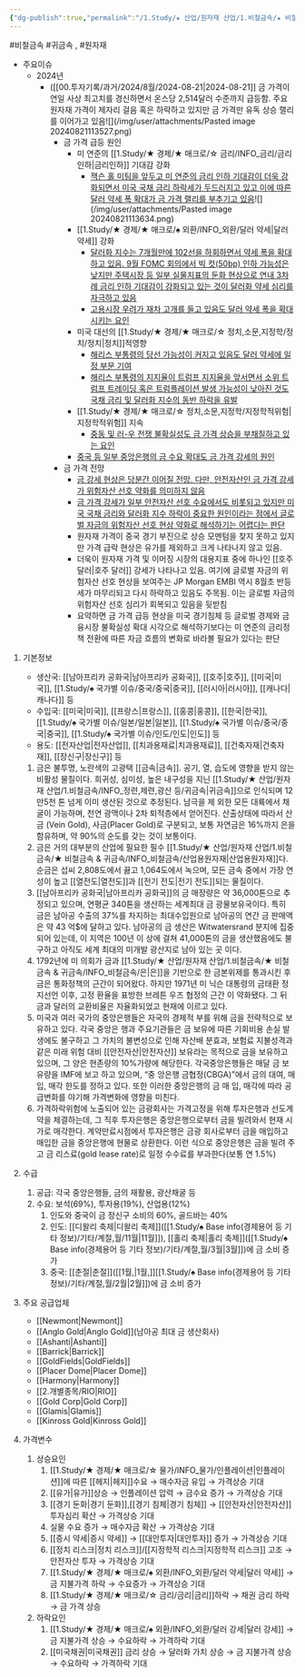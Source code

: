 ```yaml
---
{"dg-publish":true,"permalink":"/1.Study/★ 산업/원자재 산업/1.비철금속/★ 비철금속 & 귀금속/금/금/","created":"2024-11-20T21:02:28.694+09:00","updated":"2025-06-03T20:07:20.479+09:00"}
---
```


#비철금속 #귀금속 , #원자재 



- 주요이슈
	- 2024년
		- ([[00.투자기록/과거/2024/8월/2024-08-21\|2024-08-21]] 금 가격이 연일 사상 최고치를 경신하면서 온스당 2,514달러 수준까지 급등함. 주요 원자재 가격이 제자리 걸음 혹은 하락하고 있지만 금 가격만 유독 상승 랠리를 이어가고 있음![](/img/user/attachments/Pasted image 20240821113527.png)
			- 금 가격 급등 원인
				- 미 연준의 [[1.Study/★ 경제/★ 매크로/☆ 금리/INFO_금리/금리인하\|금리인하]] 기대감 강화
					- [잭슨 홀 미팅을 앞두고 미 연준의 금리 인하 기대감이 더욱 강화되면서 미국 국채 금리 하락세가 두드러지고 있고 이에 따른 달러 약세 폭 확대가 금 가격 랠리를 부추기고 있음](8.21_금%20가격%20급등이%20시사하는%20것은.pdf#page=2&selection=31,0,83,2&color=yellow)![](/img/user/attachments/Pasted image 20240821113634.png)
				- [[1.Study/★ 경제/★ 매크로/♠ 외환/INFO_외환/달러 약세\|달러 약세]] 강화
					- [달러화 지수는 7개월만에 102선을 하회하면서 약세 폭을 확대하고 있음. 9월 FOMC 회의에서 빅 컷(50bp) 인하 가능성은 낮지만 주택시장 등 일부 실물지표의 둔화 현상으로 연내 3차례 금리 인하 기대감이 강화되고 있는 것이 달러화 약세 심리를 자극하고 있음](8.21_금%20가격%20급등이%20시사하는%20것은.pdf#page=2&selection=87,0,165,2&color=yellow)
					- [고용시장 우려가 재차 고개를 들고 있음도 달러 약세 폭을 확대시키는 요인](8.21_금%20가격%20급등이%20시사하는%20것은.pdf#page=2&selection=171,0,192,0&color=yellow)
				- 미국 대선의 [[1.Study/★ 경제/★ 매크로/☆ 정치,소문,지정학/정치/정치\|정치]]적영향
					- [해리스 부통령의 당선 가능성이 커지고 있음도 달러 약세에 일정 부문 기여](8.21_금%20가격%20급등이%20시사하는%20것은.pdf#page=2&selection=279,1,298,2&color=yellow)
					- [해리스 부통령의 지지율이 트럼프 지지율을 앞서면서 소위 트럼프 트레이딩 혹은 트럼플레이션 발생 가능성이 낮아진 것도 국채 금리 및 달러화 지수의 동반 하락을 유발](8.21_금%20가격%20급등이%20시사하는%20것은.pdf#page=2&selection=308,1,355,2&color=yellow)
				- [[1.Study/★ 경제/★ 매크로/☆ 정치,소문,지정학/지정학적위험\|지정학적위험]] 지속
					- [중동 및 러-우 전쟁 불확실성도 금 가격 상승을 부채질하고 있는 요인](8.21_금%20가격%20급등이%20시사하는%20것은.pdf#page=2&selection=403,0,425,2&color=yellow)
				- [중국 등 일부 중앙은행의 금 수요 확대도 금 가격 강세의 원인](8.21_금%20가격%20급등이%20시사하는%20것은.pdf#page=2&selection=502,1,523,2&color=yellow)
			- 금 가격 전망
				- [금 강세 현상은 당분간 이어질 전망. 다만, 안전자산인 금 가격 강세가 위험자산 선호 약화를 의미하지 않음](8.21_금%20가격%20급등이%20시사하는%20것은.pdf#page=2&selection=533,0,566,2&color=yellow)
				- [금 가격 강세가 일부 안전자산 선호 수요에서도 비롯되고 있지만 미국 국채 금리와 달러화 지수 하락이 중요한 원인이라는 점에서 글로벌 자금의 위험자산 선호 현상 약화로 해석하기는 어렵다는 판단](8.21_금%20가격%20급등이%20시사하는%20것은.pdf#page=2&selection=639,0,698,0&color=yellow)
				- 원자재 가격이 중국 경기 부진으로 상승 모멘텀을 찾지 못하고 있지만 가격 급락 현상은 유가를 제외하고 크게 나타나지 않고 있음. 
				- 더욱이 원자재 가격 및 이머징 시장의 대용지표 중에 하나인 [[호주 달러\|호주 달러]] 강세가 나타나고 있음. 여기에 글로벌 자금의 위험자산 선호 현상을 보여주는 JP Morgan EMBI 역시 8월초 반등세가 마무리되고 다시 하락하고 있음도 주목됨. 이는 글로벌 자금의 위험자산 선호 심리가 회복되고 있음을 뒷받침
				- 요약하면 금 가격 급등 현상을 미국 경기침체 등 글로벌 경제와 금융시장 불확실성 확대 시각으로 해석하기보다는 미 연준의 금리정책 전환에 따른 자금 흐름의 변화로 바라볼 필요가 있다는 판단

1. 기본정보

	- 생산국: [[남아프리카 공화국\|남아프리카 공화국]], [[호주\|호주]], [[미국\|미국]], [[1.Study/♠ 국가별 이슈/중국/중국\|중국]], [[러시아\|러시아]], [[캐나다\|캐나다]] 등
	- 수입국: [[미국\|미국]], [[프랑스\|프랑스]], [[홍콩\|홍콩]], [[한국\|한국]], [[1.Study/♠ 국가별 이슈/일본/일본\|일본]], [[1.Study/♠ 국가별 이슈/중국/중국\|중국]], [[1.Study/♠ 국가별 이슈/인도/인도\|인도]] 등
	- 용도: [[전자산업\|전자산업]], [[치과용재료\|치과용재료]], [[건축자재\|건축자재]], [[장신구\|장신구]] 등

	1. 금은 불투명, 노란색의 고광택 [[금속\|금속]]. 공기, 열, 습도에 영향을 받지 않는 비활성 물질이다. 희귀성, 심미성, 높은 내구성을 지닌 [[1.Study/★ 산업/원자재 산업/1.비철금속/INFO_정련,제련,광산 등/귀금속\|귀금속]]으로 인식되며 12만5천 톤 넘게 이미 생산된 것으로 추정된다. 남극을 제 외한 모든 대륙에서 채굴이 가능하며, 천연 광맥이나 2차 퇴적층에서 얻어진다. 산출상태에 따라서 산금 (Vein Gold), 사금(Placer Gold)로 구분되고, 보통 자연금은 16%까지 은을 함유하며, 약 90%의 순도를 갖는 것이 보통이다. 
	2. 금은 거의 대부분의 산업에 필요한 필수 [[1.Study/★ 산업/원자재 산업/1.비철금속/★ 비철금속 & 귀금속/INFO_비철금속/산업용원자재\|산업용원자재]]다. 순금은 섭씨 2,808도에서 끓고 1,064도에서 녹으며, 모든 금속 중에서 가장 연성이 높고 [[열전도\|열전도]]과 [[전기 전도\|전기 전도]]되는 물질이다. 
	3. [[남아프리카 공화국\|남아프리카 공화국]]의 금 매장량은 약 36,000톤으로 추정되고 있으며, 연평균 340톤을 생산하는 세계최대 금 광물보유국이다. 특히 금은 남아공 수출의 37%를 차지하는 최대수입원으로 남아공의 연간 금 판매액은 약 43 억$에 달하고 있다. 남아공의 금 생산은 Witwatersrand 분지에 집중되어 있는데, 이 지역은 100년 이 상에 걸쳐 41,000톤의 금을 생산했음에도 불구하고 아직도 세계 최대의 미개발 광산지로 남아 있는 곳 이다. 
	4. 1792년에 미 의회가 금과 [[1.Study/★ 산업/원자재 산업/1.비철금속/★ 비철금속 & 귀금속/INFO_비철금속/은\|은]]을 기반으로 한 금본위제를 통과시킨 후 금은 통화정책의 근간이 되어왔다. 하지만 1971년 미 닉슨 대통령의 금태환 정지선언 이후, 고정 환율을 표방한 브레튼 우즈 협정의 근간 이 약화됐다. 그 뒤 금과 달러의 교환비율은 자율화되었고 현재에 이르고 있다. 
	5. 미국과 여러 국가의 중앙은행들은 자국의 경제적 부를 위해 금을 전략적으로 보유하고 있다. 각국 중앙은 행과 주요기관들은 금 보유에 따른 기회비용 손실 발생에도 불구하고 그 가치의 불변성으로 인해 자산배 분효과, 보험료 지불성격과 같은 미래 위험 대비 [[안전자산\|안전자산]] 보유라는 목적으로 금을 보유하고 있으며, 그 양은 현존량의 10%가량에 해당한다. 각국중앙은행들은 매달 금 보유량을 IMF에 보고 하고 있으며, “중 앙은행 금협정(CBGA)”에서 금의 대여, 매입, 매각 한도를 정하고 있다. 또한 이러한 중앙은행의 금 매 입, 매각에 따라 공급변화를 야기해 가격변화에 영향을 미친다. 
	6. 가격하락위험에 노출되어 있는 금광회사는 가격고정을 위해 투자은행과 선도계약을 체결하는데, 그 직후 투자은행은 중앙은행으로부터 금을 빌려와서 현재 시가로 매각한다. 계약만료시점에서 투자은행은 금광 회사로부터 금을 매입하고 매입한 금을 중앙은행에 현물로 상환한다. 이런 식으로 중앙은행은 금을 빌려 주고 금 리스료(gold lease rate)로 일정 수수료를 부과한다(보통 연 1.5%)


1. 수급
	1. 공급: 각국 중앙은행들, 금의 재활용, 광산채굴 등
	2. 수요: 보석(69%), 투자용(19%), 산업용(12%)
		1. 인도와 중국이 금 장신구 소비의 60%, 골드바는 40%
		2. 인도: [[디왈리 축제\|디왈리 축제]]([[1.Study/♠ Base info(경제용어 등 기타 정보)/기타/계절,월/11월\|11월]]), [[홀리 축제\|홀리 축제]]([[1.Study/♠ Base info(경제용어 등 기타 정보)/기타/계절,월/3월\|3월]])에 금 소비 증가
		3. 중국: [[춘절\|춘절]]([[1월,\|1월,]][[1.Study/♠ Base info(경제용어 등 기타 정보)/기타/계절,월/2월\|2월]])에 금 소비 증가

1. 주요 공급업체
	- [[Newmont\|Newmont]]
	- [[Anglo Gold\|Anglo Gold]](남아공 최대 금 생산회사) 
	- [[Ashanti\|Ashanti]]
	- [[Barrick\|Barrick]]
	- [[GoldFields\|GoldFields]]
	- [[Placer Dome\|Placer Dome]]
	- [[Harmony\|Harmony]]
	- [[2.개별종목/RIO\|RIO]]
	- [[Gold Corp\|Gold Corp]]
	- [[Glamis\|Glamis]]
	-  [[Kinross Gold\|Kinross Gold]]


1. 가격변수
	1. 상승요인
		1. [[1.Study/★ 경제/★ 매크로/☆ 물가/INFO_물가/인플레이션\|인플레이션]]에 따른 [[헤지\|헤지]]수요 → 매수자금 유입 → 가격상승 기대
		2. [[유가\|유가]]상승 → 인플레이션 압력 → 금수요 증가 → 가격상승 기대 
		3. [[경기 둔화\|경기 둔화]],[[경기 침체\|경기 침체]] → [[안전자산\|안전자산]] 투자심리 확산 → 가격상승 기대 
		4. 실물 수요 증가 → 매수자금 확산 → 가격상승 기대 
		5. [[증시 약세\|증시 약세]] → [[대안투자\|대안투자]] 증가 → 가격상승 기대
		6. [[정치 리스크\|정치 리스크]]/[[지정학적 리스크\|지정학적 리스크]] 고조 → 안전자산 투자 → 가격상승 기대
		7. [[1.Study/★ 경제/★ 매크로/♠ 외환/INFO_외환/달러 약세\|달러 약세]] → 금 지불가격 하락 → 수요증가 → 가격상승 기대
		8. [[1.Study/★ 경제/★ 매크로/☆ 금리/금리\|금리]]하락 → 채권 금리 하락 → 금 가격 상승
	2. 하락요인
		1. [[1.Study/★ 경제/★ 매크로/♠ 외환/INFO_외환/달러 강세\|달러 강세]] → 금 지불가격 상승 → 수요하락 → 가격하락 기대
		2. [[미국채권\|미국채권]] 금리 상승 → 달러화 가치 상승 → 금 지불가격 상승 → 수요하락 → 가격하락 기대



